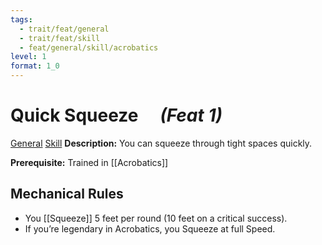 ```yaml
---
tags:
  - trait/feat/general
  - trait/feat/skill
  - feat/general/skill/acrobatics
level: 1
format: 1_0
---
```

# Quick Squeeze &emsp;*(Feat 1)*

[General](General.md "Feat Trait") [Skill](Skill.md "Feat Trait") 
**Description:** You can squeeze through tight spaces quickly.

**Prerequisite:** Trained in [[Acrobatics]]

## Mechanical Rules

- You [[Squeeze]] 5 feet per round (10 feet on a critical success).
- If you’re legendary in Acrobatics, you Squeeze at full Speed.